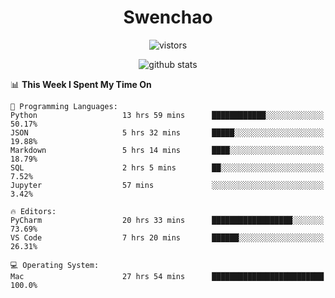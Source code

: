 <h1 align="center">Swenchao</h3>

<p align="center">
  <img src="https://visitor-badge.glitch.me/badge?page_id=Swenchao" alt="vistors" />
</p>

<p align="center">
  <img src="https://github-readme-stats.vercel.app/api?username=Swenchao&count_private=true&show_icons=true&theme=vue-dark&hide_title=true" alt="github stats" />
</p>

<!--START_SECTION:waka-->
📊 **This Week I Spent My Time On** 

```text
💬 Programming Languages: 
Python                   13 hrs 59 mins      ████████████░░░░░░░░░░░░░   50.17% 
JSON                     5 hrs 32 mins       █████░░░░░░░░░░░░░░░░░░░░   19.88% 
Markdown                 5 hrs 14 mins       ████░░░░░░░░░░░░░░░░░░░░░   18.79% 
SQL                      2 hrs 5 mins        ██░░░░░░░░░░░░░░░░░░░░░░░   7.52% 
Jupyter                  57 mins             ░░░░░░░░░░░░░░░░░░░░░░░░░   3.42%

🔥 Editors: 
PyCharm                  20 hrs 33 mins      ██████████████████░░░░░░░   73.69% 
VS Code                  7 hrs 20 mins       ██████░░░░░░░░░░░░░░░░░░░   26.31%

💻 Operating System: 
Mac                      27 hrs 54 mins      █████████████████████████   100.0%

```


<!--END_SECTION:waka-->
